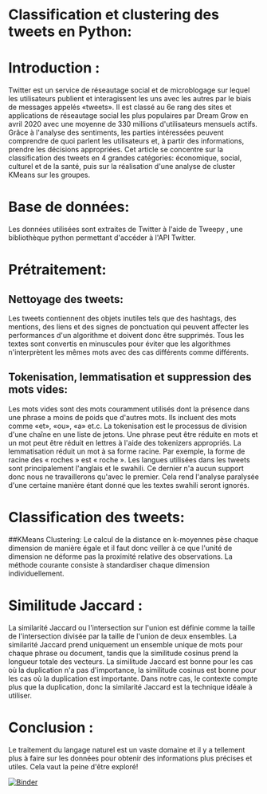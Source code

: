 
# Classification et clustering des tweets en Python:

# Introduction :
Twitter est un service de réseautage social et de microblogage sur lequel les utilisateurs publient et interagissent les uns avec les autres par le biais de messages appelés «tweets». Il est classé au 6e rang des sites et applications de réseautage social les plus populaires par Dream Grow en avril 2020 avec une moyenne de 330 millions d'utilisateurs mensuels actifs.
Grâce à l'analyse des sentiments, les parties intéressées peuvent comprendre de quoi parlent les utilisateurs et, à partir des informations, prendre les décisions appropriées. Cet article se concentre sur la classification des tweets en 4 grandes catégories: économique, social, culturel et de la santé, puis sur la réalisation d'une analyse de cluster KMeans sur les groupes.
# Base de données:
Les données utilisées sont extraites de Twitter à l'aide de Tweepy , une bibliothèque python permettant d'accéder à l'API Twitter.
# Prétraitement:
## Nettoyage des tweets:
Les tweets contiennent des objets inutiles tels que des hashtags, des mentions, des liens et des signes de ponctuation qui peuvent affecter les performances d'un algorithme et doivent donc être supprimés. Tous les textes sont convertis en minuscules pour éviter que les algorithmes n'interprètent les mêmes mots avec des cas différents comme différents.
## Tokenisation, lemmatisation et suppression des mots vides:
Les mots vides sont des mots couramment utilisés dont la présence dans une phrase a moins de poids que d'autres mots. Ils incluent des mots comme «et», «ou», «a» et.c.
La tokenisation est le processus de division d'une chaîne en une liste de jetons. Une phrase peut être réduite en mots et un mot peut être réduit en lettres à l'aide des tokenizers appropriés.
La lemmatisation réduit un mot à sa forme racine. Par exemple, la forme de racine des « roches » est « roche ».
Les langues utilisées dans les tweets sont principalement l'anglais et le swahili. Ce dernier n'a aucun support donc nous ne travaillerons qu'avec le premier. Cela rend l'analyse paralysée d'une certaine manière étant donné que les textes swahili seront ignorés.
# Classification des tweets:
##KMeans Clustering:
Le calcul de la distance en k-moyennes pèse chaque dimension de manière égale et il faut donc veiller à ce que l'unité de dimension ne déforme pas la proximité relative des observations. La méthode courante consiste à standardiser chaque dimension individuellement.
# Similitude Jaccard :
 La similarité Jaccard ou l'intersection sur l'union est définie comme la taille de l'intersection divisée par la taille de l'union de deux ensembles.
La similarité Jaccard prend uniquement un ensemble unique de mots pour chaque phrase ou document, tandis que la similitude cosinus prend la longueur totale des vecteurs. La similitude Jaccard est bonne pour les cas où la duplication n'a pas d'importance, la similitude cosinus est bonne pour les cas où la duplication est importante. Dans notre cas, le contexte compte plus que la duplication, donc la similarité Jaccard est la technique idéale à utiliser.
# Conclusion :
Le traitement du langage naturel est un vaste domaine et il y a tellement plus à faire sur les données pour obtenir des informations plus précises et utiles. Cela vaut la peine d'être exploré!



 
 [![Binder](https://mybinder.org/badge_logo.svg)](https://mybinder.org/v2/gh/benamoroumayma/-Classification-des-Tweets.git/main)
